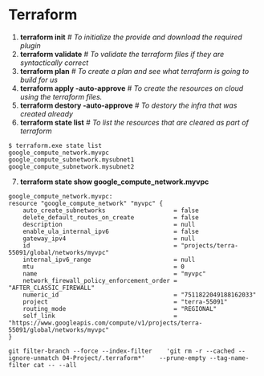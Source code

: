 # Terraform



1. **terraform init** # _To initialize the provide and download the required plugin_
2. **terraform validate** # _To validate the terraform files if they are syntactically correct_
3. **terraform plan** # _To create a plan and see what terraform is going to build for us_
4. **terraform apply -auto-approve** # _To create the resources on cloud using the terraform files._
5. **terraform destory -auto-approve** # _To destory the infra that was created already_
6. **terraform state list** # _To list the resources that are cleared as part of terraform_
```t
$ terraform.exe state list
google_compute_network.myvpc
google_compute_subnetwork.mysubnet1
google_compute_subnetwork.mysubnet2
```

7. **terraform state show google_compute_network.myvpc**
```t
google_compute_network.myvpc:
resource "google_compute_network" "myvpc" {
    auto_create_subnetworks                   = false
    delete_default_routes_on_create           = false
    description                               = null
    enable_ula_internal_ipv6                  = false
    gateway_ipv4                              = null
    id                                        = "projects/terra-55091/global/networks/myvpc"
    internal_ipv6_range                       = null
    mtu                                       = 0
    name                                      = "myvpc"
    network_firewall_policy_enforcement_order = "AFTER_CLASSIC_FIREWALL"
    numeric_id                                = "7511822049188162033"
    project                                   = "terra-55091"
    routing_mode                              = "REGIONAL"
    self_link                                 = "https://www.googleapis.com/compute/v1/projects/terra-55091/global/networks/myvpc"
}
```
```t
git filter-branch --force --index-filter    'git rm -r --cached --ignore-unmatch 04-Project/.terraform*'    --prune-empty --tag-name-filter cat -- --all
```

